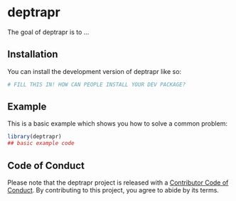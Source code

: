 
<!-- README.md is generated from README.Rmd. Please edit that file -->

# deptrapr

<!-- badges: start -->
<!-- badges: end -->

The goal of deptrapr is to …

## Installation

You can install the development version of deptrapr like so:

``` r
# FILL THIS IN! HOW CAN PEOPLE INSTALL YOUR DEV PACKAGE?
```

## Example

This is a basic example which shows you how to solve a common problem:

``` r
library(deptrapr)
## basic example code
```

## Code of Conduct

Please note that the deptrapr project is released with a [Contributor
Code of
Conduct](https://contributor-covenant.org/version/2/1/CODE_OF_CONDUCT.html).
By contributing to this project, you agree to abide by its terms.
